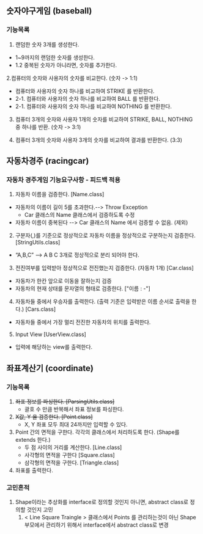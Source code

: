 ## 숫자야구게임 (baseball)

### 기능목록

1. 랜덤한 숫자 3개를 생성한다.   
- 1~9까지의 랜덤한 숫자를 생성한다.
- 1.2 중복된 숫자가 아니라면, 숫자를 추가한다.

2.컴퓨터의 숫자와 사용자의 숫자를 비교한다. (숫자 -> 1:1)
- 컴퓨터와 사용자의 숫자 하나를 비교하여 STRIKE  를 반환한다.
- 2-1. 컴퓨터와 사용자의 숫자 하나를 비교하여 BALL    를 반환한다.
- 2-1. 컴퓨터와 사용자의 숫자 하나를 비교하여 NOTHING 를 반환한다.

3. 컴퓨터 3개의 숫자와 사용자 1개의 숫자를 비교하여 STRIKE, BALL, NOTHING 중 하나를 반환. (숫자 -> 3:1)

4. 컴퓨터 3개의 숫자와 사용자 3개의 숫자를 비교하여 결과를 반환한다. (3:3)

## 자동차경주 (racingcar)

### 자동차 경주게임 기능요구사항 - 피드백 적용

1. 자동차 이름을 검증한다. [Name.class]
- 자동차의 이름이 길이 5를 초과한다.--> Throw Exception 
  - Car 클래스의 Name 클래스에서 검증하도록 수정
- 자동차 이름이 중복된다 --> Car 클래스의 Name 에서 검증할 수 없음. (제외)

2. 구분자(,)를 기준으로 정상적으로 자동차 이름을 정상적으로 구분하는지 검증한다. [StringUtils.class]
- “A,B,C” —> A B C 3개로 정상적으로 분리 되어야 한다.

3. 전진여부를 입력받아 정상적으로 전진했는지 검증한다. (자동차 1개) [Car.class]
- 자동차가 한칸 앞으로 이동을 잘하는지 검증
- 자동차의 현재 상태를 문자열의 형태로 검증한다. ["이름 : -"]

4. 자동차들 중에서 우승자를 출력한다. (출력 기준은 입력받은 이름 순서로 출력을 한다.) [Cars.class]
- 자동차들 중에서 가장 멀리 전진한 자동차의 위치를 출력한다.

5. Input View [UserView.class]
- 입력에 해당하는 view를 출력한다.

## 좌표계산기 (coordinate)


### 기능목록

1. ~~좌표 정보를 파싱한다. [ParsingUtils.class]~~
   - 괄호 수 만큼 반복해서 좌표 정보를 파싱한다.
2. ~~X값, Y 을 검증한다. [Point.class]~~
   - X, Y 좌표 모두 최대 24까지만 입력할 수 있다.
3. Point 간의 면적을 구한다. 각각의 클래스에서 처리하도록 한다. (Shape를 extends 한다.)
   - 두 점 사이의 거리를 계산한다. [Line.class]
   - 사각형의 면적을 구한다 [Square.class]
   - 삼각형의 면적을 구한다. [Triangle.class]
4. 좌표를 출력한다.

### 고민흔적

1. Shape이라는 추상화를 interface로 정의할 것인지 아니면, abstract class로 정의할 것인지 고민
   1. < Line Square Traingle > 클래스에서 Points 를 관리하는것이 아닌 Shape 부모에서 관리하기 위해서 interface에서
   abstract class로 변경
   
 



